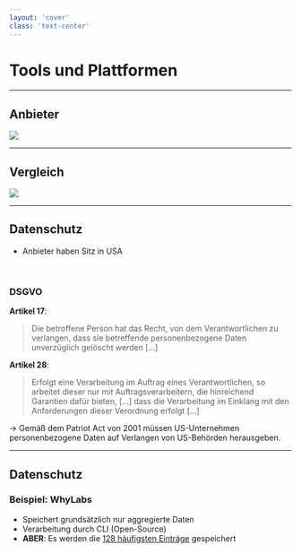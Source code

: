 ```yaml
---
layout: 'cover'
class: 'text-center'
---
```


# Tools und Plattformen

---

## Anbieter

<!-- 
https://neptune.ai/blog/ml-model-monitoring-best-tools
-->

<img src="/images/monitoring-providers.png" class="mt-4 h-9/10 rounded shadow" />

---

## Vergleich

<a href="https://sapphire-snowman-8b2.notion.site/5368b83a0cbf4c408726711dbbca82dc?v=3d25db6a9d9a4ec8b15f5102c8863d1f" target="_blank">
    <img src="/images/monitoring-providers-table.png" class="mt-4 rounded shadow" />
</a>

---

## Datenschutz

- Anbieter haben Sitz in USA

<br>

### DSGVO

**Artikel 17**:
> Die betroffene Person hat das Recht, von dem Verantwortlichen zu verlangen, dass sie betreffende personenbezogene Daten unverzüglich gelöscht werden [...]

**Artikel 28**:
> Erfolgt eine Verarbeitung im Auftrag eines Verantwortlichen, so arbeitet dieser nur mit Auftragsverarbeitern, die hinreichend Garantien dafür bieten, [...] dass die Verarbeitung im Einklang mit den Anforderungen dieser Verordnung erfolgt [...]

→ Gemäß dem Patriot Act von 2001 müssen US-Unternehmen personenbezogene Daten auf Verlangen von US-Behörden herausgeben.

<!-- 
**Artikel 17**: Recht auf Löschung
**Artikel 28**: Auftragsverarbeiter

Personenbezogene Daten sind alle Informationen, die sich auf eine identifizierte oder identifizierbare natürliche Person beziehen.
-->

---

## Datenschutz

### Beispiel: WhyLabs

- Speichert grundsätzlich nur aggregierte Daten
- Verarbeitung durch CLI (Open-Source)
- **ABER**: Es werden die [128 häufigsten Einträge](https://docs.whylabs.ai/docs/security/privacy/) gespeichert
